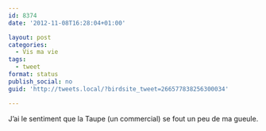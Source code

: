 ```yaml
---
id: 8374
date: '2012-11-08T16:28:04+01:00'

layout: post
categories:
  - Vis ma vie
tags:
  - tweet
format: status
publish_social: no
guid: 'http://tweets.local/?birdsite_tweet=266577838256300034'

---
```


J’ai le sentiment que la Taupe (un commercial) se fout un peu de ma gueule.